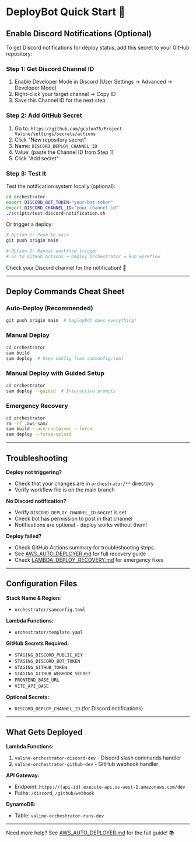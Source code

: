 # DeployBot Quick Start 🚀

## Enable Discord Notifications (Optional)

To get Discord notifications for deploy status, add this secret to your GitHub repository:

### Step 1: Get Discord Channel ID

1. Enable Developer Mode in Discord (User Settings → Advanced → Developer Mode)
2. Right-click your target channel → Copy ID
3. Save this Channel ID for the next step

### Step 2: Add GitHub Secret

1. Go to: `https://github.com/gcolon75/Project-Valine/settings/secrets/actions`
2. Click "New repository secret"
3. Name: `DISCORD_DEPLOY_CHANNEL_ID`
4. Value: (paste the Channel ID from Step 1)
5. Click "Add secret"

### Step 3: Test It

Test the notification system locally (optional):
```bash
cd orchestrator
export DISCORD_BOT_TOKEN="your-bot-token"
export DISCORD_CHANNEL_ID="your-channel-id"
./scripts/test-discord-notification.sh
```

Or trigger a deploy:
```bash
# Option 1: Push to main
git push origin main

# Option 2: Manual workflow trigger
# Go to GitHub Actions → Deploy Orchestrator → Run workflow
```

Check your Discord channel for the notification! 🎉

---

## Deploy Commands Cheat Sheet

### Auto-Deploy (Recommended)
```bash
git push origin main  # DeployBot does everything!
```

### Manual Deploy
```bash
cd orchestrator
sam build
sam deploy  # Uses config from samconfig.toml
```

### Manual Deploy with Guided Setup
```bash
cd orchestrator
sam deploy --guided  # Interactive prompts
```

### Emergency Recovery
```bash
cd orchestrator
rm -rf .aws-sam/
sam build --use-container --force
sam deploy --force-upload
```

---

## Troubleshooting

**Deploy not triggering?**
- Check that your changes are in `orchestrator/**` directory
- Verify workflow file is on the main branch

**No Discord notification?**
- Verify `DISCORD_DEPLOY_CHANNEL_ID` secret is set
- Check bot has permission to post in that channel
- Notifications are optional - deploy works without them!

**Deploy failed?**
- Check GitHub Actions summary for troubleshooting steps
- See [AWS_AUTO_DEPLOYER.md](AWS_AUTO_DEPLOYER.md) for full recovery guide
- Check [LAMBDA_DEPLOY_RECOVERY.md](LAMBDA_DEPLOY_RECOVERY.md) for emergency fixes

---

## Configuration Files

**Stack Name & Region:**
- `orchestrator/samconfig.toml`

**Lambda Functions:**
- `orchestrator/template.yaml`

**GitHub Secrets Required:**
- `STAGING_DISCORD_PUBLIC_KEY`
- `STAGING_DISCORD_BOT_TOKEN`
- `STAGING_GITHUB_TOKEN`
- `STAGING_GITHUB_WEBHOOK_SECRET`
- `FRONTEND_BASE_URL`
- `VITE_API_BASE`

**Optional Secrets:**
- `DISCORD_DEPLOY_CHANNEL_ID` (for Discord notifications)

---

## What Gets Deployed

**Lambda Functions:**
1. `valine-orchestrator-discord-dev` - Discord slash commands handler
2. `valine-orchestrator-github-dev` - GitHub webhook handler

**API Gateway:**
- Endpoint: `https://{api-id}.execute-api.us-west-2.amazonaws.com/dev`
- Paths: `/discord`, `/github/webhook`

**DynamoDB:**
- Table: `valine-orchestrator-runs-dev`

---

Need more help? See [AWS_AUTO_DEPLOYER.md](AWS_AUTO_DEPLOYER.md) for the full guide! 📚
